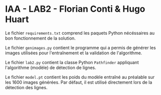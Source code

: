 # IAA - LAB2 - Florian Conti & Hugo Huart

Le fichier `requirements.txt` comprend les paquets Python nécéssaires au bon fonctionnement de la
solution.

Le fichier `genimages.py` contient le programme qui a permis de générer les images utilisées pour
l'entraînement et la validation de l'algorithme.

Le fichier `lab2.py` contient la classe Python `Pathfinder` appliquant l'algorithme (modèle)
de détection de lignes.

Le fichier `model.pt` contient les poids du modèle entraîné au préalable sur les 1600 images 
générées. Par défaut, il est utilisé directement lors de la détection des lignes.
